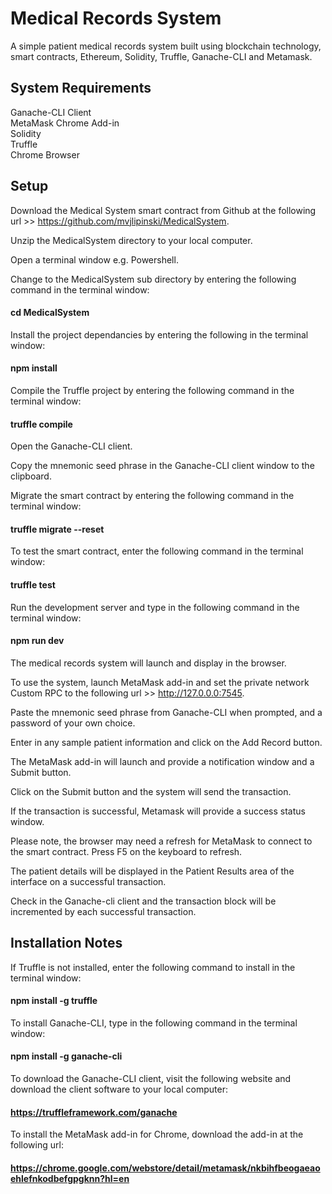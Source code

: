 # Medical Records System
A simple patient medical records system built using blockchain technology, smart contracts, Ethereum, Solidity, Truffle, Ganache-CLI and Metamask.

## System Requirements
Ganache-CLI Client
<br />
MetaMask Chrome Add-in 
<br />
Solidity
<br />
Truffle
<br />
Chrome Browser

## Setup

Download the Medical System smart contract from Github at the following url >> https://github.com/mvjlipinski/MedicalSystem.

Unzip the MedicalSystem directory to your local computer.

Open a terminal window e.g. Powershell.

Change to the MedicalSystem sub directory by entering the following command in the terminal window:
#### cd MedicalSystem

Install the project dependancies by entering the following in the terminal window:
#### npm install
   
Compile the Truffle project by entering the following command in the terminal window:
#### truffle compile
   
Open the Ganache-CLI client.  

Copy the mnemonic seed phrase in the Ganache-CLI client window to the clipboard.

Migrate the smart contract by entering the following command in the terminal window:
#### truffle migrate --reset
   
To test the smart contract, enter the following command in the terminal window:
#### truffle test
   
Run the development server and type in the following command in the terminal window:
#### npm run dev

The medical records system will launch and display in the browser.
  
To use the system, launch MetaMask add-in and set the private network Custom RPC to the following url >> http://127.0.0.0:7545. 

Paste the mnemonic seed phrase from Ganache-CLI when prompted, and a password of your own choice.

Enter in any sample patient information and click on the Add Record button.  

The MetaMask add-in will launch and provide a notification window and a Submit button. 

Click on the Submit button and the system will send the transaction.  

If the transaction is successful, Metamask will provide a success status window.  

Please note, the browser may need a refresh for MetaMask to connect to the smart contract.  Press F5 on the keyboard to refresh.

The patient details will be displayed in the Patient Results area of the interface on a successful transaction.

Check in the Ganache-cli client and the transaction block will be incremented by each successful transaction.

## Installation Notes
If Truffle is not installed, enter the following command to install in the terminal window: 
#### npm install -g truffle

To install  Ganache-CLI, type in the following command in the terminal window: 
#### npm install -g ganache-cli

To download the Ganache-CLI client, visit the following website and download the client software to your local computer:
#### https://truffleframework.com/ganache

To install the MetaMask add-in for Chrome, download the add-in at the following url:
#### https://chrome.google.com/webstore/detail/metamask/nkbihfbeogaeaoehlefnkodbefgpgknn?hl=en
